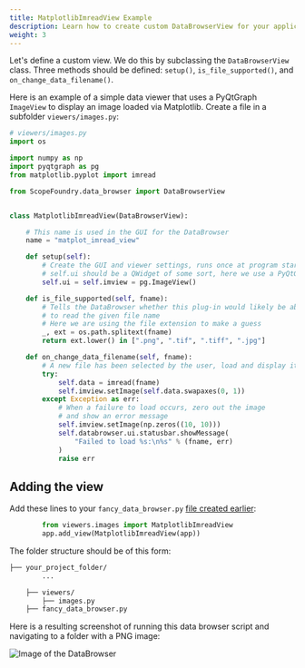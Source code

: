 ```yaml
---
title: MatplotlibImreadView Example
description: Learn how to create custom DataBrowserView for your applications.
weight: 3
---
```


Let's define a custom view. We do this by subclassing the `DataBrowserView` class. Three methods should be defined: `setup()`, `is_file_supported()`, and `on_change_data_filename()`.

Here is an example of a simple data viewer that uses a PyQtGraph `ImageView` to display an image loaded via Matplotlib. Create a file in a subfolder `viewers/images.py`:

```python
# viewers/images.py
import os

import numpy as np
import pyqtgraph as pg
from matplotlib.pyplot import imread

from ScopeFoundry.data_browser import DataBrowserView


class MatplotlibImreadView(DataBrowserView):

    # This name is used in the GUI for the DataBrowser
    name = "matplot_imread_view"

    def setup(self):
        # Create the GUI and viewer settings, runs once at program startup
        # self.ui should be a QWidget of some sort, here we use a PyQtGraph ImageView
        self.ui = self.imview = pg.ImageView()

    def is_file_supported(self, fname):
        # Tells the DataBrowser whether this plug-in would likely be able
        # to read the given file name
        # Here we are using the file extension to make a guess
        _, ext = os.path.splitext(fname)
        return ext.lower() in [".png", ".tif", ".tiff", ".jpg"]

    def on_change_data_filename(self, fname):
        # A new file has been selected by the user, load and display it
        try:
            self.data = imread(fname)
            self.imview.setImage(self.data.swapaxes(0, 1))
        except Exception as err:
            # When a failure to load occurs, zero out the image
            # and show an error message
            self.imview.setImage(np.zeros((10, 10)))
            self.databrowser.ui.statusbar.showMessage(
                "Failed to load %s:\n%s" % (fname, err)
            )
            raise err
```

## Adding the view

Add these lines to your `fancy_data_browser.py` [file created earlier](../1_data-browser-app/):

```python
        from viewers.images import MatplotlibImreadView
        app.add_view(MatplotlibImreadView(app))
```

The folder structure should be of this form:

```sh
├── your_project_folder/
        ...    

    ├── viewers/
        ├── images.py    	
    ├── fancy_data_browser.py
```

Here is a resulting screenshot of running this data browser script and navigating to a folder with a PNG image:

![Image of the DataBrowser](image_viewer.png)